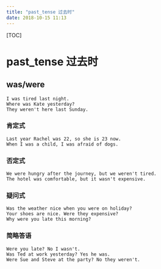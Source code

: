```yaml
---
title: "past_tense 过去时"
date: 2018-10-15 11:13
---
```



[TOC]


# past_tense 过去时



## was/were

```
I was tired last night.
Where was Kate yesterday?
They weren't here last Sunday.
```



### 肯定式

```
Last year Rachel was 22, so she is 23 now.
When I was a child, I was afraid of dogs.
```



### 否定式

```
We were hungry after the journey, but we weren't tired.
The hotel was comfortable, but it wasn't expensive.
```



### 疑问式

```
Was the weather nice when you were on holiday?
Your shoes are nice. Were they expensive?
Why were you late this morning?
```



### 简略答语

```
Were you late? No I wasn't.
Was Ted at work yesterday? Yes he was.
Were Sue and Steve at the party? No they weren't.
```

